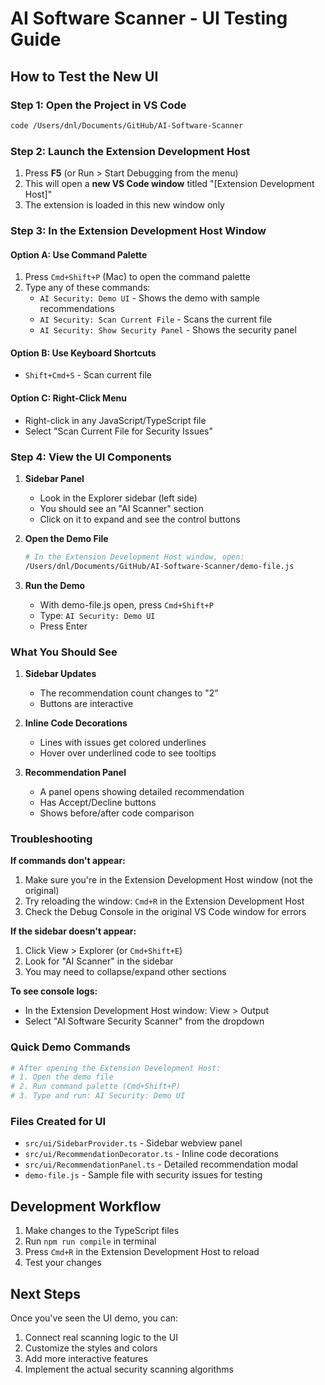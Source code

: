# AI Software Scanner - UI Testing Guide

## How to Test the New UI

### Step 1: Open the Project in VS Code
```bash
code /Users/dnl/Documents/GitHub/AI-Software-Scanner
```

### Step 2: Launch the Extension Development Host
1. Press **F5** (or Run > Start Debugging from the menu)
2. This will open a **new VS Code window** titled "[Extension Development Host]"
3. The extension is loaded in this new window only

### Step 3: In the Extension Development Host Window

#### Option A: Use Command Palette
1. Press `Cmd+Shift+P` (Mac) to open the command palette
2. Type any of these commands:
   - `AI Security: Demo UI` - Shows the demo with sample recommendations
   - `AI Security: Scan Current File` - Scans the current file
   - `AI Security: Show Security Panel` - Shows the security panel

#### Option B: Use Keyboard Shortcuts
- `Shift+Cmd+S` - Scan current file

#### Option C: Right-Click Menu
- Right-click in any JavaScript/TypeScript file
- Select "Scan Current File for Security Issues"

### Step 4: View the UI Components

1. **Sidebar Panel**
   - Look in the Explorer sidebar (left side)
   - You should see an "AI Scanner" section
   - Click on it to expand and see the control buttons

2. **Open the Demo File**
   ```bash
   # In the Extension Development Host window, open:
   /Users/dnl/Documents/GitHub/AI-Software-Scanner/demo-file.js
   ```

3. **Run the Demo**
   - With demo-file.js open, press `Cmd+Shift+P`
   - Type: `AI Security: Demo UI`
   - Press Enter

### What You Should See

1. **Sidebar Updates**
   - The recommendation count changes to "2"
   - Buttons are interactive

2. **Inline Code Decorations**
   - Lines with issues get colored underlines
   - Hover over underlined code to see tooltips

3. **Recommendation Panel**
   - A panel opens showing detailed recommendation
   - Has Accept/Decline buttons
   - Shows before/after code comparison

### Troubleshooting

**If commands don't appear:**
1. Make sure you're in the Extension Development Host window (not the original)
2. Try reloading the window: `Cmd+R` in the Extension Development Host
3. Check the Debug Console in the original VS Code window for errors

**If the sidebar doesn't appear:**
1. Click View > Explorer (or `Cmd+Shift+E`)
2. Look for "AI Scanner" in the sidebar
3. You may need to collapse/expand other sections

**To see console logs:**
- In the Extension Development Host window: View > Output
- Select "AI Software Security Scanner" from the dropdown

### Quick Demo Commands

```bash
# After opening the Extension Development Host:
# 1. Open the demo file
# 2. Run command palette (Cmd+Shift+P)
# 3. Type and run: AI Security: Demo UI
```

### Files Created for UI

- `src/ui/SidebarProvider.ts` - Sidebar webview panel
- `src/ui/RecommendationDecorator.ts` - Inline code decorations
- `src/ui/RecommendationPanel.ts` - Detailed recommendation modal
- `demo-file.js` - Sample file with security issues for testing

## Development Workflow

1. Make changes to the TypeScript files
2. Run `npm run compile` in terminal
3. Press `Cmd+R` in the Extension Development Host to reload
4. Test your changes

## Next Steps

Once you've seen the UI demo, you can:
1. Connect real scanning logic to the UI
2. Customize the styles and colors
3. Add more interactive features
4. Implement the actual security scanning algorithms